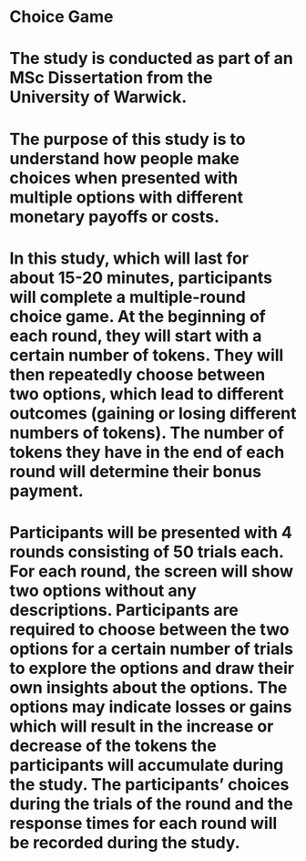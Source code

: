 # Choice Game

# The study is conducted as part of an MSc Dissertation from the University of Warwick.

# The purpose of this study is to understand how people make choices when presented with multiple options with different monetary payoffs or costs.

# In this study, which will last for about 15-20 minutes, participants will complete a multiple-round choice game. At the beginning of each round, they will start with a certain number of tokens. They will then repeatedly choose between two options, which lead to different outcomes (gaining or losing different numbers of tokens). The number of tokens they have in the end of each round will determine their bonus payment. 

# Participants will be presented with 4 rounds consisting of 50 trials each. For each round, the screen will show two options without any descriptions. Participants are required to choose between the two options for a certain number of trials to explore the options and draw their own insights about the options. The options may indicate losses or gains which will result in the increase or decrease of the tokens the participants will accumulate during the study. The participants’ choices during the trials of the round and the response times for each round will be recorded during the study.